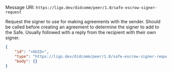 Message URI: `https://ligo.dev/didcomm/peer/1.0/safe-escrow-signer-request`

Request the signer to use for making agreements with the sender. Should be called before creating an agreement to determine the signer to add to the Safe. Usually followed with a reply from the recipient with their own signer.

```json
{
	"id": "<UUID>",
    "type": "https://ligo.dev/didcomm/peer/1.0/safe-escrow-signer-request",
    "body": {}
}
```